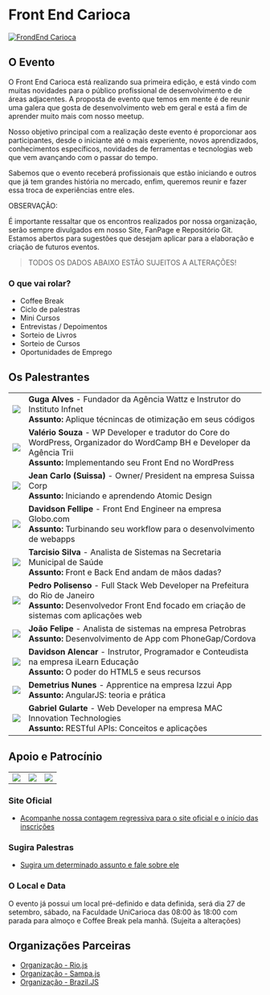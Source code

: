 # Front End Carioca

[![FrondEnd Carioca](http://frontendcarioca.com.br/img/logotipo.png)](http://frontendcarioca.com.br)

## O Evento

O Front End Carioca está realizando sua primeira edição, e está vindo com muitas novidades para o público profissional de desenvolvimento e de áreas adjacentes. A proposta de evento que temos em mente é de reunir uma galera que gosta de desenvolvimento web em geral e está a fim de aprender muito mais com nosso meetup.

Nosso objetivo principal com a realização deste evento é proporcionar aos participantes, desde o iniciante até o mais experiente, novos aprendizados, conhecimentos específicos, novidades de ferramentas e tecnologias web que vem avançando com o passar do tempo.

Sabemos que o evento receberá profissionais que estão iniciando e outros que já tem grandes história no mercado, enfim, queremos reunir e fazer essa troca de experiências entre eles.


OBSERVAÇÃO:

É importante ressaltar que os encontros realizados por nossa organização, serão sempre divulgados em nosso Site, FanPage e Repositório Git. Estamos abertos para sugestões que desejam aplicar para a elaboração e criação de futuros eventos.

> TODOS OS DADOS ABAIXO ESTÃO SUJEITOS A ALTERAÇÕES!

### O que vai rolar?

* Coffee Break
* Ciclo de palestras
* Mini Cursos
* Entrevistas / Depoimentos
* Sorteio de Livros
* Sorteio de Cursos
* Oportunidades de Emprego


## Os Palestrantes

<table>
	<tr>
		<td><img src="https://raw.githubusercontent.com/pedropolisenso/front-end-carioca/master/palestrantes/guga.png"></td>
		<td>
			<b>Guga Alves</b> - Fundador da Agência Wattz e Instrutor do Instituto Infnet<br>
			<b>Assunto:</b> Aplique técnincas de otimização em seus códigos
		</td>
	</tr>
	<tr>
		<td><img src="https://raw.githubusercontent.com/pedropolisenso/front-end-carioca/master/palestrantes/valerio.png"></td>
		<td>
			<b>Valério Souza</b> - WP Developer e tradutor do Core do WordPress, Organizador do WordCamp BH e Developer da Agência Trii<br>
			<b>Assunto:</b> Implementando seu Front End no WordPress
		</td>
	</tr>
	<tr>
		<td><img src="https://raw.githubusercontent.com/pedropolisenso/front-end-carioca/master/palestrantes/jean.png"></td>
		<td>
			<b>Jean Carlo (Suissa)</b> - Owner/ President na empresa Suissa Corp<br>
			<b>Assunto:</b> Iniciando e aprendendo Atomic Design
		</td>
	</tr>
	<tr>
		<td><img src="https://raw.githubusercontent.com/pedropolisenso/front-end-carioca/master/palestrantes/davidson.png"></td>
		<td>
			<b>Davidson Fellipe</b> - Front End Engineer na empresa Globo.com<br>
			<b>Assunto:</b> Turbinando seu workflow para o desenvolvimento de webapps
		</td>
	</tr>
	<tr>
		<td><img src="https://raw.githubusercontent.com/pedropolisenso/front-end-carioca/master/palestrantes/tarcisio.png"></td>
		<td>
			<b>Tarcisio Silva</b> - Analista de Sistemas na Secretaria Municipal de Saúde<br>
			<b>Assunto:</b> Front e Back End andam de mãos dadas?
		</td>
	</tr>
	<tr>
		<td><img src="https://raw.githubusercontent.com/pedropolisenso/front-end-carioca/master/palestrantes/polisenso.png"></td>
		<td>
			<b>Pedro Polisenso</b> - Full Stack Web Developer na Prefeitura do Rio de Janeiro<br>
			<b>Assunto:</b> Desenvolvedor Front End focado em criação de sistemas com aplicações web
		</td>
	</tr>
	<tr>
		<td><img src="https://raw.githubusercontent.com/pedropolisenso/front-end-carioca/master/palestrantes/joao_felipe.png"></td>
		<td>
			<b>João Felipe</b> - Analista de sistemas na empresa Petrobras<br>
			<b>Assunto:</b> Desenvolvimento de App com PhoneGap/Cordova
		</td>
	</tr>
	<tr>
		<td><img src="https://raw.githubusercontent.com/pedropolisenso/front-end-carioca/master/palestrantes/davidson_alencar.png"></td>
		<td>
			<b>Davidson Alencar</b> - Instrutor, Programador e Conteudista na empresa iLearn Educação<br>
			<b>Assunto:</b> O poder do HTML5 e seus recursos
		</td>
	</tr>
	<tr>
		<td><img src="https://raw.githubusercontent.com/pedropolisenso/front-end-carioca/master/palestrantes/dimithius.png"></td>
		<td>
			<b>Demetrius Nunes</b> - Apprentice na empresa Izzui App<br>
			<b>Assunto:</b> AngularJS: teoria e prática
		</td>
	</tr>
	<tr>
		<td><img src="https://raw.githubusercontent.com/pedropolisenso/front-end-carioca/master/palestrantes/gabriel.png"></td>
		<td>
			<b>Gabriel Gularte</b> - Web Developer na empresa MAC Innovation Technologies<br>
			<b>Assunto:</b> RESTful APIs: Conceitos e aplicações
		</td>
	</tr>
	<!--
	<tr>
		<td><img src="https://raw.githubusercontent.com/pedropolisenso/front-end-carioca/master/palestrantes/guga.png"></td>
		<td>
			<b>Victor Jose Silva Pinto</b> - Web Desenvolvedor na empresa Mobicare<br>
			<b>Assunto:</b> AngularJS OO and design patterns
		</td>
	</tr>
	-->
</table>


## Apoio e Patrocínio

<table>
	<tr>
		<td>
			<img src="https://raw.githubusercontent.com/pedropolisenso/front-end-carioca/master/src/caelum.png">
		</td>
		<td>
			<img src="https://raw.githubusercontent.com/pedropolisenso/front-end-carioca/master/src/novatec.png">
		</td>
		<td>
			<img src="https://raw.githubusercontent.com/pedropolisenso/front-end-carioca/master/src/ilearn.png">
		</td>
	</tr>
</table>

### Site Oficial

* [Acompanhe nossa contagem regressiva para o site oficial e o início das inscrições](http://frontendcarioca.com.br/)

### Sugira Palestras

* [Sugira um determinado assunto e fale sobre ele](http://call4paperz.com/events/front-end-carioca-2014)

### O Local e Data

O evento já possui um local pré-definido e data definida, será dia 27 de setembro, sábado, na Faculdade UniCarioca das 08:00 às 18:00 com parada para almoço e Coffee Break pela manhã. (Sujeita a alterações)


## Organizações Parceiras

* [Organização - Rio.js](http://riojs.org/)
* [Organização - Sampa.js](http://www.sampajs.com.br/)
* [Organização - Brazil.JS](http://braziljs.org/eventos/)
